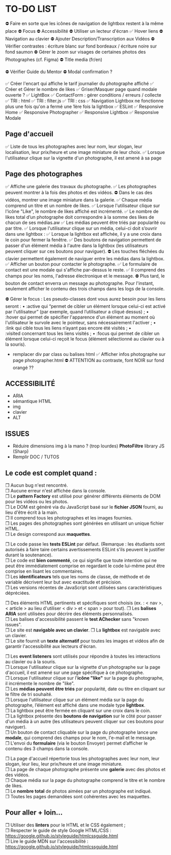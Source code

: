# TO-DO LIST
⛔ Faire en sorte que les icônes de navigation de lightbox restent à la même place 
⛔ Focus
⛔ Accessibilité
⛔ Utiliser un lecteur d'écran
✅ Hover liens
⛔ Navigation au clavier
⛔ Ajouter Description/Transcription aux Vidéos
⛔ Vérifier contrastes : écriture blanc sur fond bordeaux / écriture noire sur fond saumon 
⛔ Gérer le zoom sur visages de certaines photos des Photographes (cf. Figma)
⛔ Title media (fr/en)

⛔ Vérifier Guide du Mentor
⛔ Modal confirmation ?


✅ Créer l'encart qui affiche le tarif journalier du photographe affiché
✅ Créer et Gérer le nombre de likes
✅ Griser/Masquer page quand modale ouverte ?
✅ LightBox 
✅ ContactForm : gérer conditions / erreurs / collecte
✅ TRI : html
✅ TRI : filter.js
✅ TRI : css
✅ Navigation Lightbox ne fonctionne plus une fois qu'on a fermé une 1ère fois la lightbox
✅ ESLint 
✅ Responsive Home
✅ Responsive Photographer
✅ Responsive Lightbox
✅ Responsive Modale

## Page d'accueil 
✅ Liste de tous les photographes avec leur nom, leur slogan, leur
localisation, leur prix/heure et une image miniature de leur choix.
✅ Lorsque l'utilisateur clique sur la vignette d'un photographe, il est
amené à sa page

## Page des photographes
✅ Affiche une galerie des travaux du photographe.
✅ Les photographes peuvent montrer à la fois des photos et des vidéos.
⛔ Dans le cas des vidéos, montrer une image miniature dans la
galerie.
✅ Chaque média comprend un titre et un nombre de likes.
✅ Lorsque l'utilisateur clique sur l'icône "Like", le nombre de likes
affiché est incrémenté.
✅ Le nombre de likes total d’un photographe doit correspondre à la
somme des likes de chacun de ses médias.aw
✅ Les médias peuvent être triés par popularité ou par titre.
✅ Lorsque l'utilisateur clique sur un média, celui-ci doit s’ouvrir dans une
lightbox :
✅ Lorsque la lightbox est affichée, il y a une croix dans le coin pour
fermer la fenêtre.
✅ Des boutons de navigation permettent de passer d'un élément
média à l'autre dans la lightbox (les utilisateurs peuvent cliquer
sur ces boutons pour naviguer).
⛔ Les touches fléchées du clavier permettent également de
naviguer entre les médias dans la lightbox.
✅ Afficher un bouton pour contacter le photographe.
✅ Le formulaire de contact est une modale qui s'affiche par-dessus
le reste.
✅ Il comprend des champs pour les noms, l'adresse électronique et
le message.
⛔ Plus tard, le bouton de contact enverra un message au
photographe. Pour l'instant, seulement afficher le contenu des
trois champs dans les logs de la console.

⛔ Gérer le focus :
Les pseudo-classes dont vous aurez besoin pour les liens seront :
    • :active qui “permet de cibler un élément lorsque celui-ci est activé par l'utilisateur” (par exemple, quand l’utilisateur a cliqué dessus) ;
    • :hover qui permet de spécifier l'apparence d'un élément au moment où l'utilisateur le survole avec le pointeur, sans nécessairement l'activer ;
    • :link qui cible tous les liens n’ayant pas encore été visités ;
    • :visited concernant tous les liens visités ;
    • :focus qui permet de cibler un élément lorsque celui-ci reçoit le focus (élément sélectionné au clavier ou à la souris).
- remplacer div par class ou balises html
✅ Afficher infos photographe sur page photographer.html
⛔ ATTENTION au contraste, font NOIR sur fond orangé ??

## ACCESSIBILITÉ
- ARIA
- sémantique HTML
- img
- clavier
- ALT

## ISSUES

- Réduire dimensions img à la mano ? (trop lourdes) **PhotoFiltre** library JS (Sharp)
- Remplir DOC / TUTOS

## Le code est complet quand :
❒ Aucun bug n'est rencontré.  
❒ Aucune erreur n'est affichée dans la console.  
❒ Le **pattern Factory** est utilisé pour générer différents éléments de DOM pour les vidéos ou les photos.  
❒ Le DOM est généré via du JavaScript basé sur le **fichier JSON** fourni, au lieu d'être écrit à la main.  
❒ Il comprend tous les photographes et les images fournies.  
❒ Les pages des photographes sont générées en utilisant un unique fichier HTML.  
❒ Le design correspond aux **maquettes**.

❒ Le code passe les **tests ESLint** par défaut. (Remarque : les étudiants sont autorisés à faire taire certains avertissements ESLint s'ils peuvent le justifier durant la soutenance).  
❒ Le code est **bien commenté**, ce qui signifie que toute intention qui ne peut être immédiatement comprise en regardant le code lui-même peut être comprise en lisant les commentaires.  
❒ Les **identificateurs** tels que les noms de classe, de méthode et de variable décrivent leur but avec exactitude et précision.  
❒ Les versions récentes de JavaScript sont utilisées sans caractéristiques dépréciées.

❒ Des éléments HTML pertinents et spécifiques sont choisis (ex. : < nav >, < article > au lieu d'utiliser < div > et < span > pour tout).
❒ Les **balises ARIA** sont utilisées pour décrire des éléments personnalisés.  
❒ Les balises d'accessibilité passent le **test AChecker** sans "known issues".  
❒ Le site est **navigable avec un clavier**.
❒ La **lightbox** est navigable avec un clavier.  
❒ Le site fournit un **texte alternatif** pour toutes les images et vidéos afin de garantir l'accessibilité aux lecteurs d'écran. 

❒ Les **event listeners** sont utilisés pour répondre à toutes les interactions au clavier ou à la souris.  
❒ Lorsque l'utilisateur clique sur la vignette d'un photographe sur la page d'accueil, il est amené sur une page spécifique à ce photographe.  
❒ Lorsque l'utilisateur clique sur l'**icône "like"** sur la page du photographe, il incrémente le nombre de "like".  
❒ Les **médias peuvent être triés** par popularité, date ou titre en cliquant sur le filtre de tri souhaité.  
❒ Lorsque l'utilisateur clique sur un élément média sur la page du photographe, l’élément est affiché dans une modale type **lightbox**.    
❒ La lightbox peut être fermée en cliquant sur une croix dans le coin.   
❒ La lightbox présente des **boutons de navigation** sur le côté pour passer d'un média à un autre (les utilisateurs peuvent cliquer sur ces boutons pour naviguer).  
❒ Un bouton de contact cliquable sur la page du photographe lance une **modale**, qui comprend des champs pour le nom, l'e-mail et le message.  
❒ L'envoi du **formulaire** (via le bouton Envoyer) permet d’afficher le contenu des 3 champs dans la console.

❒ La page d'accueil répertorie tous les photographes avec leur nom, leur slogan, leur lieu, leur prix/heure et une image miniature.  
❒ La page de chaque photographe présente une **galerie** avec des photos et des vidéos.  
❒ Chaque média sur la page du photographe comprend le titre et le nombre de likes.  
❒ Le **nombre total** de photos aimées par un photographe est indiqué.   
❒ Toutes les pages demandées sont cohérentes avec les maquettes.

## Pour aller + loin...
❒ Utiliser des **linters** pour le HTML et le CSS également ;  
❒ Respecter le guide de style Google HTML/CSS : https://google.github.io/styleguide/htmlcssguide.html  
❒ Lire le guide MDN sur l'accessibilité : https://google.github.io/styleguide/htmlcssguide.html 